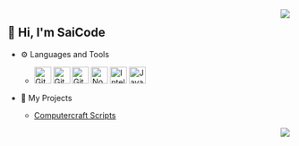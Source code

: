 <img align="right" src="https://github-readme-stats.vercel.app/api?username=saibot-yt&include_all_commits=true&show_icons=true&icon_color=66ccff&text_color=1266db&bg_color=212121" />

## :wave: Hi, I'm SaiCode

- :gear: Languages and Tools

  - <img src="https://raw.githubusercontent.com/jmnote/z-icons/master/svg/python.svg" alt="Git" width = "30px" height = "30px"/> <img src="https://upload.wikimedia.org/wikipedia/commons/thumb/9/9a/Visual_Studio_Code_1.35_icon.svg/768px-Visual_Studio_Code_1.35_icon.svg.png" alt="Git" width = "30px" height = "30px"/> <img src="https://raw.githubusercontent.com/jmnote/z-icons/master/svg/git.svg" alt="Git" width = "30px" height = "30px"/> <img src="https://github.com/get-icon/geticon/raw/master/icons/nodejs-icon.svg" alt="Node.js" width = "30px" height = "30px"> <img alt="IntelliJ IDEA" src="https://cdn.svgporn.com/logos/intellij-idea.svg" width="30px" height="30px"> <img src="https://raw.githubusercontent.com/jmnote/z-icons/master/svg/java.svg" alt="Java" width = "30px" height = "30px"/> 

- :hammer: My Projects
  - [Computercraft Scripts](https://github.com/SaiBot-YT/Minacraft-Computers)

<img align="right" src="https://github-readme-stats.vercel.app/api/top-langs/?username=saibot-yt&text_color=1266db&bg_color=212121" />

